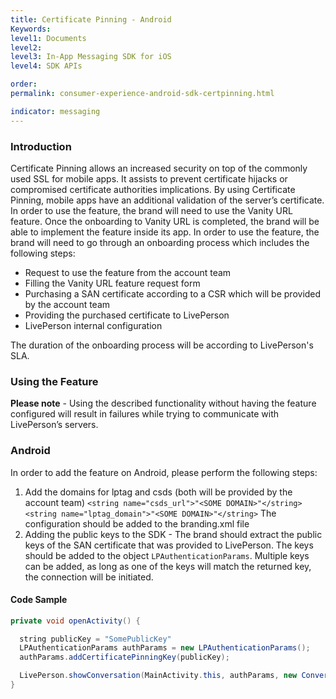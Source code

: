 ```yaml
---
title: Certificate Pinning - Android
Keywords:
level1: Documents
level2:
level3: In-App Messaging SDK for iOS
level4: SDK APIs

order:
permalink: consumer-experience-android-sdk-certpinning.html

indicator: messaging
---
```


### Introduction
Certificate Pinning allows an increased security on top of the commonly used SSL for mobile apps. It assists to prevent certificate hijacks or compromised certificate authorities implications. By using Certificate Pinning, mobile apps have an additional validation of the server’s certificate.
In order to use the feature, the brand will need to use the Vanity URL feature. Once the onboarding to Vanity URL is completed, the brand will be able to implement the feature inside its app.
In order to use the feature, the brand will need to go through an onboarding process which includes the following steps:
  * Request to use the feature from the account team
  * Filling the Vanity URL feature request form
  * Purchasing a SAN certificate according to a CSR which will be provided by the account team
  * Providing the purchased certificate to LivePerson
  * LivePerson internal configuration

The duration of the onboarding process will be according to LivePerson's SLA.

### Using the Feature

   **Please note** - Using the described functionality without having the feature configured will result in failures while trying to communicate with LivePerson’s servers.


### Android
In order to add the feature on Android, please perform the following steps:
1. Add the domains for lptag and csds (both will be provided by the account team)
`<string name="csds_url">"<SOME DOMAIN>"</string>‎`
`<string name="lptag_domain">"<SOME DOMAIN>"</string>`
The configuration should be added to the branding.xml file
2. Adding the public keys to the SDK - The brand should extract the public keys of the SAN certificate that was provided to LivePerson. The keys should be added to the object `LPAuthenticationParams`.
Multiple keys can be added, as long as one of the keys will match the returned key, the connection will be initiated.

#### Code Sample
```java
private void openActivity() {

  string publicKey = "SomePublicKey"
  LPAuthenticationParams authParams = new LPAuthenticationParams();
  authParams.addCertificatePinningKey(publicKey);

  LivePerson.showConversation(MainActivity.this, authParams, new ConversationViewParams(isReadOnly()));
}
```
